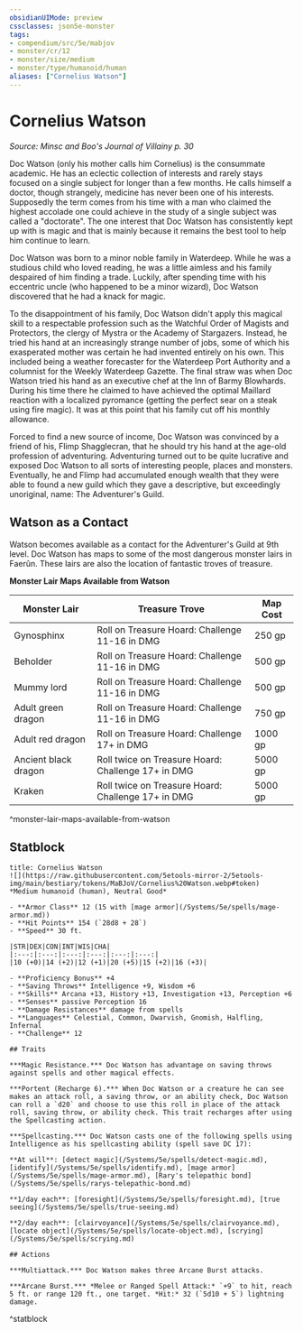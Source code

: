 ```yaml
---
obsidianUIMode: preview
cssclasses: json5e-monster
tags:
- compendium/src/5e/mabjov
- monster/cr/12
- monster/size/medium
- monster/type/humanoid/human
aliases: ["Cornelius Watson"]
---
```

# Cornelius Watson
*Source: Minsc and Boo's Journal of Villainy p. 30*  

Doc Watson (only his mother calls him Cornelius) is the consummate academic. He has an eclectic collection of interests and rarely stays focused on a single subject for longer than a few months. He calls himself a doctor, though strangely, medicine has never been one of his interests. Supposedly the term comes from his time with a man who claimed the highest accolade one could achieve in the study of a single subject was called a "doctorate". The one interest that Doc Watson has consistently kept up with is magic and that is mainly because it remains the best tool to help him continue to learn.

Doc Watson was born to a minor noble family in Waterdeep. While he was a studious child who loved reading, he was a little aimless and his family despaired of him finding a trade. Luckily, after spending time with his eccentric uncle (who happened to be a minor wizard), Doc Watson discovered that he had a knack for magic.

To the disappointment of his family, Doc Watson didn't apply this magical skill to a respectable profession such as the Watchful Order of Magists and Protectors, the clergy of Mystra or the Academy of Stargazers. Instead, he tried his hand at an increasingly strange number of jobs, some of which his exasperated mother was certain he had invented entirely on his own. This included being a weather forecaster for the Waterdeep Port Authority and a columnist for the Weekly Waterdeep Gazette. The final straw was when Doc Watson tried his hand as an executive chef at the Inn of Barmy Blowhards. During his time there he claimed to have achieved the optimal Maillard reaction with a localized pyromance (getting the perfect sear on a steak using fire magic). It was at this point that his family cut off his monthly allowance.

Forced to find a new source of income, Doc Watson was convinced by a friend of his, Flimp Shagglecran, that he should try his hand at the age-old profession of adventuring. Adventuring turned out to be quite lucrative and exposed Doc Watson to all sorts of interesting people, places and monsters. Eventually, he and Flimp had accumulated enough wealth that they were able to found a new guild which they gave a descriptive, but exceedingly unoriginal, name: The Adventurer's Guild.

## Watson as a Contact

Watson becomes available as a contact for the Adventurer's Guild at 9th level. Doc Watson has maps to some of the most dangerous monster lairs in Faerûn. These lairs are also the location of fantastic troves of treasure.

**Monster Lair Maps Available from Watson**

| Monster Lair | Treasure Trove | Map Cost |
|--------------|----------------|----------|
| Gynosphinx | Roll on Treasure Hoard: Challenge 11-16 in DMG | 250 gp |
| Beholder | Roll on Treasure Hoard: Challenge 11-16 in DMG | 500 gp |
| Mummy lord | Roll on Treasure Hoard: Challenge 11-16 in DMG | 500 gp |
| Adult green dragon | Roll on Treasure Hoard: Challenge 11-16 in DMG | 750 gp |
| Adult red dragon | Roll on Treasure Hoard: Challenge 17+ in DMG | 1000 gp |
| Ancient black dragon | Roll twice on Treasure Hoard: Challenge 17+ in DMG | 5000 gp |
| Kraken | Roll twice on Treasure Hoard: Challenge 17+ in DMG | 5000 gp |
^monster-lair-maps-available-from-watson

## Statblock

```ad-statblock
title: Cornelius Watson
![](https://raw.githubusercontent.com/5etools-mirror-2/5etools-img/main/bestiary/tokens/MaBJoV/Cornelius%20Watson.webp#token)
*Medium humanoid (human), Neutral Good*

- **Armor Class** 12 (15 with [mage armor](/Systems/5e/spells/mage-armor.md))
- **Hit Points** 154 (`28d8 + 28`)
- **Speed** 30 ft.

|STR|DEX|CON|INT|WIS|CHA|
|:---:|:---:|:---:|:---:|:---:|:---:|
|10 (+0)|14 (+2)|12 (+1)|20 (+5)|15 (+2)|16 (+3)|

- **Proficiency Bonus** +4
- **Saving Throws** Intelligence +9, Wisdom +6
- **Skills** Arcana +13, History +13, Investigation +13, Perception +6
- **Senses** passive Perception 16
- **Damage Resistances** damage from spells
- **Languages** Celestial, Common, Dwarvish, Gnomish, Halfling, Infernal
- **Challenge** 12

## Traits

***Magic Resistance.*** Doc Watson has advantage on saving throws against spells and other magical effects.

***Portent (Recharge 6).*** When Doc Watson or a creature he can see makes an attack roll, a saving throw, or an ability check, Doc Watson can roll a `d20` and choose to use this roll in place of the attack roll, saving throw, or ability check. This trait recharges after using the Spellcasting action.

***Spellcasting.*** Doc Watson casts one of the following spells using Intelligence as his spellcasting ability (spell save DC 17):

**At will**: [detect magic](/Systems/5e/spells/detect-magic.md), [identify](/Systems/5e/spells/identify.md), [mage armor](/Systems/5e/spells/mage-armor.md), [Rary's telepathic bond](/Systems/5e/spells/rarys-telepathic-bond.md)

**1/day each**: [foresight](/Systems/5e/spells/foresight.md), [true seeing](/Systems/5e/spells/true-seeing.md)

**2/day each**: [clairvoyance](/Systems/5e/spells/clairvoyance.md), [locate object](/Systems/5e/spells/locate-object.md), [scrying](/Systems/5e/spells/scrying.md)

## Actions

***Multiattack.*** Doc Watson makes three Arcane Burst attacks.

***Arcane Burst.*** *Melee or Ranged Spell Attack:* `+9` to hit, reach 5 ft. or range 120 ft., one target. *Hit:* 32 (`5d10 + 5`) lightning damage.
```
^statblock